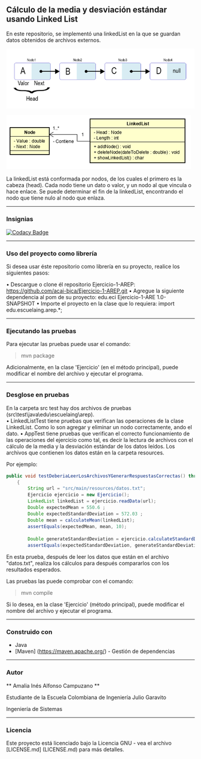 ## Cálculo de la media y desviación estándar usando Linked List 

En este repositorio, se implementó una linkedList en la que se guardan datos obtenidos de archivos externos.

![](src/main/resources/linkedList.jpg)

![](src/main/resources/diagrama.PNG)

La linkedList está conformada por nodos, de los cuales el primero es la cabeza (head). Cada nodo tiene un dato o valor, y un nodo al que vincula o hace enlace. Se puede determinar el fin de la linkedList, encontrando el nodo que tiene nulo al nodo que enlaza.

___
### Insignias

[![Codacy Badge](https://api.codacy.com/project/badge/Grade/31b363d5a6fe4c9b8eb2d1cd22bc9c37)](https://www.codacy.com/app/acai-bjca/Ejercicio-1-AREP?utm_source=github.com&amp;utm_medium=referral&amp;utm_content=acai-bjca/Ejercicio-1-AREP&amp;utm_campaign=Badge_Grade)

___
### Uso del proyecto como librería
Si desea usar éste repositorio como librería en su proyecto, realice los siguientes pasos:

• Descargue o clone él repositorio Ejercicio-1-AREP: <https://github.com/acai-bjca/Ejercicio-1-AREP.git>
• Agregue la siguiente dependencia al pom de su proyecto:
 <dependency>
    <groupId>edu.eci</groupId>
	<artifactId>Ejercicio-1-ARE</artifactId>
	<version>1.0-SNAPSHOT</version>
</dependency>
• Importe el proyecto en la clase que lo requiera:
import edu.escuelaing.arep.*;

___
### Ejecutando las pruebas

Para ejecutar las pruebas puede usar el comando:
>mvn package

Adicionalmente, en la clase 'Ejercicio' (en el método principal), puede modificar el nombre del archivo y ejecutar el programa.
___
### Desglose en pruebas
En la carpeta src test hay dos archivos de pruebas (src\test\java\edu\escuelaing\arep\).  
• LinkedListTest tiene pruebas que verifican las operaciones de la clase LinkedList. Como lo son agregar y eliminar un nodo correctamente, ando el dato.
• AppTest  tiene pruebas que verifican el correcto funcionamiento de las operaciones del ejercicio como tal, es decir la lectura de archivos con el cálculo de la media y la desviación estándar de los datos leídos. Los archivos que contienen los datos están en la carpeta resources.

Por ejemplo:

```java
public void testDeberiaLeerLosArchivosYGenerarRespuestasCorrectas() throws IOException
    {
        String url = "src/main/resources/datos.txt";       
        Ejercicio ejercicio = new Ejercicio();
        LinkedList linkedList = ejercicio.readData(url);
        Double expectedMean = 550.6 ;
        Double expectedStandardDeviation = 572.03 ;
        Double mean = calculateMean(linkedList);
        assertEquals(expectedMean, mean, 10);
        
        Double generateStandardDeviation = ejercicio.calculateStandardDeviation(linkedList);
        assertEquals(expectedStandardDeviation, generateStandardDeviation, 10);
```
En esta prueba, después de leer los datos que están en el archivo "datos.txt", realiza los cálculos para después compararlos con los resultados esperados.

Las pruebas las puede comprobar con el comando:
>mvn compile

Si lo desea, en la clase 'Ejercicio' (método principal), puede modificar el nombre del archivo y ejecutar el programa.

___
### Construido con

* Java  
* [Maven] (https://maven.apache.org/) - Gestión de dependencias

___
### Autor

** Amalia Inés Alfonso Campuzano ** 

Estudiante de la Escuela Colombiana de Ingeniería Julio Garavito

Ingeniería de Sistemas
___
### Licencia

Este proyecto está licenciado bajo la Licencia GNU - vea el archivo [LICENSE.md] (LICENSE.md) para más detalles.
